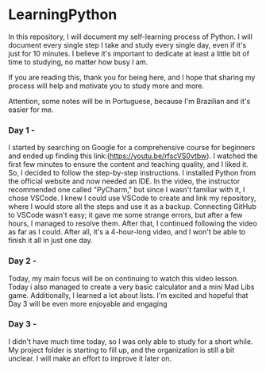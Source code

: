 # LearningPython
In this repository, I will document my self-learning process of Python. I will document every single step I take and study every single day, even if it's just for 10 minutes. I believe it's important to dedicate at least a little bit of time to studying, no matter how busy I am.

If you are reading this, thank you for being here, and I hope that sharing my process will help and motivate you to study more and more.

Attention, some notes will be in Portuguese, because I'm Brazilian and it's easier for me.

### Day 1 -
I started by searching on Google for a comprehensive course for beginners and ended up finding this link:(https://youtu.be/rfscVS0vtbw). I watched the first few minutes to ensure the content and teaching quality, and I liked it. So, I decided to follow the step-by-step instructions.
I installed Python from the official website and now needed an IDE. In the video, the instructor recommended one called "PyCharm," but since I wasn't familiar with it, I chose VSCode. I knew I could use VSCode to create and link my repository, where I would store all the steps and use it as a backup. Connecting GitHub to VSCode wasn't easy; it gave me some strange errors, but after a few hours, I managed to resolve them. After that, I continued following the video as far as I could. After all, it's a 4-hour-long video, and I won't be able to finish it all in just one day.

### Day 2 -
Today, my main focus will be on continuing to watch this video lesson.
Today i also managed to create a very basic calculator and a mini Mad Libs game. Additionally, I learned a lot about lists. I'm excited and hopeful that Day 3 will be even more enjoyable and engaging

### Day 3 -
I didn't have much time today, so I was only able to study for a short while. My project folder is starting to fill up, and the organization is still a bit unclear. I will make an effort to improve it later on.